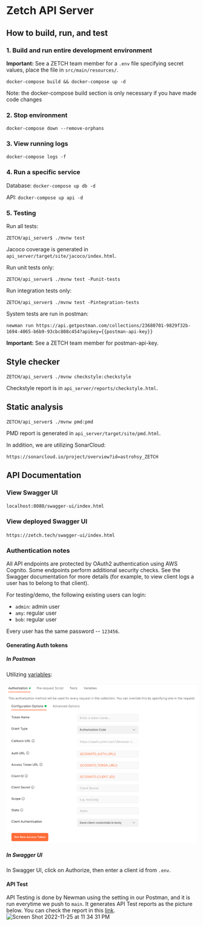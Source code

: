 # Zetch API Server

## How to build, run, and test

### 1. Build and run entire development environment

**Important:** See a ZETCH team member for a `.env` file specifying secret values, place the file
in `src/main/resources/`.

```
docker-compose build && docker-compose up -d
```

Note: the docker-compose build section is only necessary if you have made code changes

### 2. Stop environment

```
docker-compose down --remove-orphans
```

### 3. View running logs

```
docker-compose logs -f
```

### 4. Run a specific service

Database: `docker-compose up db -d`

API: `docker-compose up api -d`

### 5. Testing

Run all tests:

```shell
ZETCH/api_server$ ./mvnw test
```

Jacoco coverage is generated in `api_server/target/site/jacoco/index.html`.

Run unit tests only:

```shell
ZETCH/api_server$ ./mvnw test -Punit-tests
```

Run integration tests only:

```shell
ZETCH/api_server$ ./mvnw test -Pintegration-tests
```

System tests are run in postman:

```shell
newman run https://api.getpostman.com/collections/23680701-9829f32b-1694-4065-b6b9-93cbc808c454?apikey={{postman-api-key}}
```

**Important:** See a ZETCH team member for postman-api-key.

## Style checker

```shell
ZETCH/api_server$ ./mvnw checkstyle:checkstyle
```

Checkstyle report is in `api_server/reports/checkstyle.html`.

## Static analysis

```shell
ZETCH/api_server$ ./mvnw pmd:pmd
```

PMD report is generated in `api_server/target/site/pmd.html`.

In addition, we are utilizing SonarCloud:

```
https://sonarcloud.io/project/overview?id=astrohsy_ZETCH
```

## API Documentation

### View Swagger UI

`localhost:8080/swagger-ui/index.html`

### View deployed Swagger UI

`https://zetch.tech/swagger-ui/index.html`

### Authentication notes

All API endpoints are protected by OAuth2 authentication using AWS Cognito. Some endpoints perform
additional security checks. See the Swagger documentation for more details (for example, to view
client logs a user has to belong to that client).

For testing/demo, the following existing users can login:

- `admin`: admin user
- `amy`: regular user
- `bob`: regular user

Every user has the same password -- `123456`.

#### Generating Auth tokens

##### In Postman

Utilizing [variables](https://learning.postman.com/docs/sending-requests/variables/):

![postman_auth_config.png](docs/postman_auth_config.png)

##### In Swagger UI

In Swagger UI, click on Authorize, then enter a client id from `.env`.


#### API Test

API Testing is done by Newman using the setting in our Postman, and it is run everytime we push to `main`.
It generates API Test reports as the picture below. You can check the report in this [link](https://github.com/astrohsy/ZETCH/suites/9456825682/artifacts/447560614).
<img width="1144" alt="Screen Shot 2022-11-25 at 11 34 31 PM" src="https://user-images.githubusercontent.com/16847671/204072374-45c08bac-75d5-4754-9f29-06258fea6d43.png">
